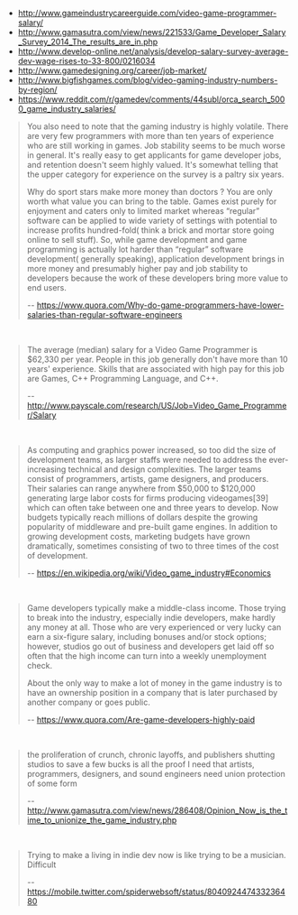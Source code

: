 - http://www.gameindustrycareerguide.com/video-game-programmer-salary/
- http://www.gamasutra.com/view/news/221533/Game_Developer_Salary_Survey_2014_The_results_are_in.php
- http://www.develop-online.net/analysis/develop-salary-survey-average-dev-wage-rises-to-33-800/0216034
- http://www.gamedesigning.org/career/job-market/
- http://www.bigfishgames.com/blog/video-gaming-industry-numbers-by-region/
- https://www.reddit.com/r/gamedev/comments/44subl/orca_search_5000_game_industry_salaries/

>You also need to note that the gaming industry is highly volatile. There are very few programmers with more than ten years of experience who are still working in games. Job stability seems to be much worse in general. It's really easy to get applicants for game developer jobs, and retention doesn't seem highly valued. It's somewhat telling that the upper category for experience on the survey is a paltry six years.
>
> Why do sport stars make more money than doctors ? You are only worth what value you can bring to the table. Games exist purely for enjoyment and caters only to limited market whereas “regular” software can be applied to wide variety of settings with potential to increase profits hundred-fold( think a brick and mortar store going online to sell stuff). So, while game development and game programming is actually lot harder than “regular” software development( generally speaking), application development brings in more money and presumably higher pay and job stability to developers because the work of these developers bring more value to end users.
>
>-- https://www.quora.com/Why-do-game-programmers-have-lower-salaries-than-regular-software-engineers

<br>

>The average (median) salary for a Video Game Programmer is $62,330 per year. People in this job generally don't have more than 10 years' experience. Skills that are associated with high pay for this job are Games, C++ Programming Language, and C++.
>
>-- http://www.payscale.com/research/US/Job=Video_Game_Programmer/Salary

<br>

>As computing and graphics power increased, so too did the size of development teams, as larger staffs were needed to address the ever-increasing technical and design complexities. The larger teams consist of programmers, artists, game designers, and producers. Their salaries can range anywhere from $50,000 to $120,000 generating large labor costs for firms producing videogames[39] which can often take between one and three years to develop. Now budgets typically reach millions of dollars despite the growing popularity of middleware and pre-built game engines. In addition to growing development costs, marketing budgets have grown dramatically, sometimes consisting of two to three times of the cost of development.
>
>-- https://en.wikipedia.org/wiki/Video_game_industry#Economics

<br>

>Game developers typically make a middle-class income.  Those trying to break into the industry, especially indie developers, make hardly any money at all.  Those who are very experienced or very lucky can earn a six-figure salary, including bonuses and/or stock options; however, studios go out of business and developers get laid off so often that the high income can turn into a weekly unemployment check.
>
>About the only way to make a lot of money in the game industry is to have an ownership position in a company that is later purchased by another company or goes public.
>
>-- https://www.quora.com/Are-game-developers-highly-paid

<br>

>the proliferation of crunch, chronic layoffs, and publishers shutting studios to save a few bucks is all the proof I need that artists, programmers, designers, and sound engineers need union protection of some form
>
>-- http://www.gamasutra.com/view/news/286408/Opinion_Now_is_the_time_to_unionize_the_game_industry.php

<br>

>Trying to make a living in indie dev now is like trying to be a musician. Difficult
>
>-- https://mobile.twitter.com/spiderwebsoft/status/804092447433236480

